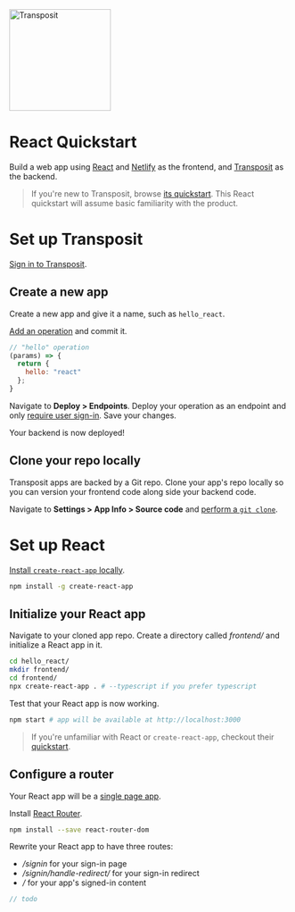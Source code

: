 <img src="https://www.transposit.com/img/transposit-logo-black.png" width="182px" alt="Transposit"/>

# React Quickstart

Build a web app using [React](https://reactjs.org/) and [Netlify](https://www.netlify.com/) as the frontend, and [Transposit](https://www.transposit.com/) as the backend.

> If you're new to Transposit, browse [its quickstart](https://www.transposit.com/docs/get-started/quickstart/). This React quickstart will assume basic familiarity with the product.

# Set up Transposit

[Sign in to Transposit](https://console.transposit.com).

## Create a new app

Create a new app and give it a name, such as `hello_react`.

[Add an operation](https://www.transposit.com/docs/building/operations/) and commit it.

```javascript
// "hello" operation
(params) => {
  return {
    hello: "react"
  };
}
```

Navigate to **Deploy > Endpoints**. Deploy your operation as an endpoint and only [require user sign-in](https://www.transposit.com/docs/building/endpoints/#require-user-sign-in). Save your changes.

Your backend is now deployed!

## Clone your repo locally

Transposit apps are backed by a Git repo. Clone your app's repo locally so you can version your frontend code along side your backend code.

Navigate to **Settings > App Info > Source code** and [perform a `git clone`](https://www.transposit.com/docs/references/repository/#cloning-your-repository).

# Set up React

[Install `create-react-app` locally](https://create-react-app.dev/).

```bash
npm install -g create-react-app
```

## Initialize your React app

Navigate to your cloned app repo. Create a directory called _frontend/_ and initialize a React app in it.

```bash
cd hello_react/
mkdir frontend/
cd frontend/
npx create-react-app . # --typescript if you prefer typescript
```

Test that your React app is now working.

```bash
npm start # app will be available at http://localhost:3000
```

> If you're unfamiliar with React or `create-react-app`, checkout their [quickstart](https://create-react-app.dev/docs/getting-started/).

## Configure a router

Your React app will be a [single page app](https://en.wikipedia.org/wiki/Single-page_application).

Install [React Router](https://reacttraining.com/react-router/web/guides/quick-start).

```bash
npm install --save react-router-dom
```

Rewrite your React app to have three routes:
- _/signin_ for your sign-in page
- _/signin/handle-redirect/_ for your sign-in redirect
- _/_ for your app's signed-in content

```javascript
// todo
```
